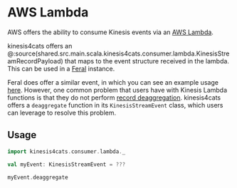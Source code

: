 # AWS Lambda

AWS offers the ability to consume Kinesis events via an [AWS Lambda](https://docs.aws.amazon.com/lambda/latest/dg/with-kinesis.html).

kinesis4cats offers an @:source(shared.src.main.scala.kinesis4cats.consumer.lambda.KinesisStreamRecordPayload) that maps to the event structure received in the lambda. This can be used in a [Feral](https://github.com/typelevel/feral) instance.

Feral does offer a similar event, in which you can see an example usage [here](https://github.com/typelevel/feral/blob/main/examples/src/main/scala/feral/examples/KinesisLambda.scala). However, one common problem that users have with Kinesis Lambda functions is that they do not perform [record deaggregation](https://github.com/awslabs/kinesis-aggregation#deaggregation). kinesis4cats offers a `deaggregate` function in its `KinesisStreamEvent` class, which users can leverage to resolve this problem.

## Usage

```scala mdoc:compile-only
import kinesis4cats.consumer.lambda._

val myEvent: KinesisStreamEvent = ???

myEvent.deaggregate
```
